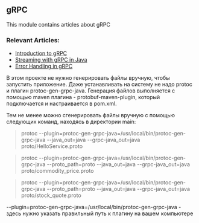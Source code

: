 ## gRPC

This module contains articles about gRPC

### Relevant Articles:

- [Introduction to gRPC](https://www.baeldung.com/grpc-introduction)
- [Streaming with gRPC in Java](https://www.baeldung.com/java-grpc-streaming)
- [Error Handling in gRPC](https://www.baeldung.com/grpcs-error-handling)


В этом проекте не нужно генерировать файлы вручную, чтобы запустить приложение. Даже устанавливать на систему не надо
protoc и плагин protoc-gen-grpc-java.
Генерация файлов выполняется с помощью maven плагина - protobuf-maven-plugin, который подключается и настраивается в pom.xml.

Тем не менее можно сгенерировать файлы вручную с помощью следующих команд, находясь в директории main:
> protoc --plugin=protoc-gen-grpc-java=/usr/local/bin/protoc-gen-grpc-java --java_out=java --grpc-java_out=java proto/HelloService.proto

> protoc --plugin=protoc-gen-grpc-java=/usr/local/bin/protoc-gen-grpc-java --proto_path=proto --java_out=java --grpc-java_out=java proto/commodity_price.proto

> protoc --plugin=protoc-gen-grpc-java=/usr/local/bin/protoc-gen-grpc-java --proto_path=proto --java_out=java --grpc-java_out=java proto/stock_quote.proto

--plugin=protoc-gen-grpc-java=/usr/local/bin/protoc-gen-grpc-java - здесь нужно указать правильный путь к плагину на вашем компьютере